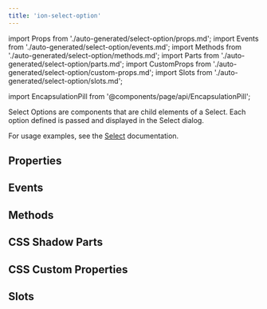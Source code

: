 ```yaml
---
title: 'ion-select-option'
---
```


import Props from './auto-generated/select-option/props.md';
import Events from './auto-generated/select-option/events.md';
import Methods from './auto-generated/select-option/methods.md';
import Parts from './auto-generated/select-option/parts.md';
import CustomProps from './auto-generated/select-option/custom-props.md';
import Slots from './auto-generated/select-option/slots.md';

<head>
  <title>Select Option | What Is An Option Select on Ionic Framework Apps</title>
  <meta
    name="description"
    content="What is an option select? Select Options are child element components of a Select—each option defined is passed and displayed in the Select dialog."
  />
</head>

import EncapsulationPill from '@components/page/api/EncapsulationPill';

<EncapsulationPill type="shadow" />

Select Options are components that are child elements of a Select. Each option defined is passed and displayed in the Select dialog.

For usage examples, see the [Select](./select) documentation.

## Properties

<Props />

## Events

<Events />

## Methods

<Methods />

## CSS Shadow Parts

<Parts />

## CSS Custom Properties

<CustomProps />

## Slots

<Slots />
